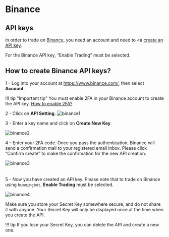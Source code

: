# Binance

## API keys
In order to trade on <a href="https://binance.com" target="_blank">Binance</a>, you need an account and need to <a <a href="https://support.binance.com/hc/en-us/articles/360002502072-How-to-create-API" target="_blank">create an API key</a>.

For the Binance API key, “Enable Trading” must be selected.

## How to create Binance API keys?

1 - Log into your account at https://www.binance.com/, then select **Account**.

!!! tip "Important tip"
    You must enable 2FA in your Binance account to create the API key. [How to enable 2FA?](https://support.binance.com/hc/en-us/sections/360000011592-Two-Factor-Authentication)

2 - Click on **API Setting**.
![binance1](/assets/img/binance1.png)

3 - Enter a key name and click on **Create New Key**.

![binance2](/assets/img/binance2.png)

4 - Enter your 2FA code. Once you pass the authentication, Binance will send a confirmation mail to your registered email inbox. Please click “Confirm create” to make the confirmation for the new API creation.

![binance3](/assets/img/binance3.png)
<br />
<br />
<br />
5 - Now you have created an API key. Please note that to trade on Binance using `hummingbot`, **Enable Trading** must be selected.

![binance4](/assets/img/binance4.png)

Make sure you store your Secret Key somewhere secure, and do not share it with anyone. Your Secret Key will only be displayed once at the time when you create the API. 

!!! tip
    If you lose your Secret Key, you can delete the API and create a new one. 
